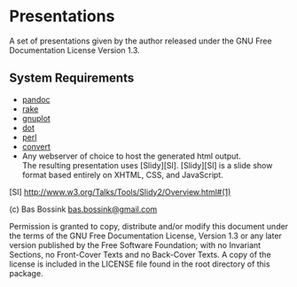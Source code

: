 # Presentations 

A set of presentations given by the author released under 
the GNU Free Documentation License Version 1.3.

## System Requirements

- [pandoc](http://johnmacfarlane.net/pandoc/)
- [rake](http://rake.rubyforge.org/)
- [gnuplot](http://www.gnuplot.info/)
- [dot](http://www.graphviz.org/)
- [perl](http://www.perl.org/)
- [convert](http://http://www.imagemagick.org/script/index.php)
- Any webserver of choice to host the generated html output.  
  The resulting presentation uses [Slidy][Sl].
  [Slidy][Sl] is a slide show format based entirely on XHTML, CSS, and JavaScript.

[Sl] http://www.w3.org/Talks/Tools/Slidy2/Overview.html#(1)

(c\) Bas Bossink <bas.bossink@gmail.com>

Permission is granted to copy, distribute and/or modify this
document under the terms of the GNU Free Documentation License,
Version 1.3 or any later version published by the Free Software
Foundation; with no Invariant Sections, no Front-Cover Texts and
no Back-Cover Texts.  A copy of the license is included in the
LICENSE file found in the root directory of this package.
